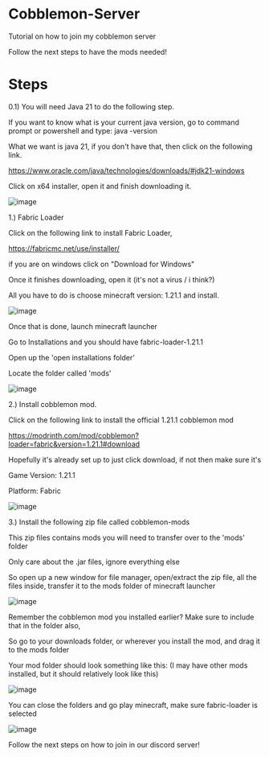 # Cobblemon-Server
Tutorial on how to join my cobblemon server

Follow the next steps to have the mods needed!

# Steps
0.1) You will need Java 21 to do the following step.

If you want to know what is your current java version, go to command prompt or powershell and type: java -version

What we want is java 21, if you don't have that, then click on the following link.

https://www.oracle.com/java/technologies/downloads/#jdk21-windows

Click on x64 installer, open it and finish downloading it.

![image](https://github.com/user-attachments/assets/b3c92b45-add6-43bf-8f76-7dc12b1963c8)


1.) Fabric Loader

Click on the following link to install Fabric Loader,

https://fabricmc.net/use/installer/

if you are on windows click on "Download for Windows"

Once it finishes downloading, open it (it's not a virus / i think?)

All you have to do is choose minecraft version: 1.21.1 and install.

![image](https://github.com/user-attachments/assets/18add0f2-ea59-43e4-9467-649bf5e4f7c7)


Once that is done, launch minecraft launcher

Go to Installations and you should have fabric-loader-1.21.1

Open up the 'open installations folder'


Locate the folder called 'mods'


![image](https://github.com/user-attachments/assets/320c8810-f699-4386-b878-c04cefe8b126)




2.) Install cobblemon mod. 

Click on the following link to install the official 1.21.1 cobblemon mod

https://modrinth.com/mod/cobblemon?loader=fabric&version=1.21.1#download

Hopefully it's already set up to just click download, if not then make sure it's 

Game Version: 1.21.1

Platform: Fabric


![image](https://github.com/user-attachments/assets/fbfc3a03-c886-416d-b5df-fc092107f4b9)


3.) Install the following zip file called cobblemon-mods

This zip files contains mods you will need to transfer over to the 'mods' folder

Only care about the .jar files, ignore everything else

So open up a new window for file manager, open/extract the zip file, all the files inside, transfer it to the mods folder of minecraft launcher

![image](https://github.com/user-attachments/assets/799c8e62-672d-48a2-8575-e238a89141f0)

Remember the cobblemon mod you installed earlier? Make sure to include that in the folder also,

So go to your downloads folder, or wherever you install the mod, and drag it to the mods folder

Your mod folder should look something like this:
(I may have other mods installed, but it should relatively look like this)

![image](https://github.com/user-attachments/assets/80b56dfb-d0e7-459a-9523-aeafbc25e763)


You can close the folders and go play minecraft, make sure fabric-loader is selected

![image](https://github.com/user-attachments/assets/df3557fe-6a9b-431b-9b73-86ffd120da14)

Follow the next steps on how to join in our discord server!
